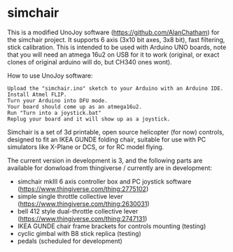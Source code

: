 # simchair
This is a modified UnoJoy software (https://github.com/AlanChatham) for the simchair project. It supports 6 axis (3x10 bit axes, 3x8 bit), fast filtering, stick calibration. This is intended to be used with Arduino UNO boards, note that you will need an atmega 16u2 on USB for it to work (original, or exact clones of original arduino will do, but CH340 ones wont).

How to use UnoJoy software:

    Upload the "simchair.ino" sketch to your Arduino with an Arduino IDE.
    Install Atmel FLIP.
    Turn your Arduino into DFU mode.
    Your board should come up as an atmega16u2.
    Run "Turn into a joystick.bat"
    Replug your board and it will show up as a joystick.


Simchair is a set of 3d printable, open source helicopter (for now) controls, designed to fit an IKEA GUNDE folding chair, suitable for use with PC simulators like X-Plane or DCS, or for RC model flying.

The current version in development is 3, and the following parts are available for donwload from thingiverse / currently are in development:

  - simchair mkIII 6 axis controller box and PC joystick software (https://www.thingiverse.com/thing:2775102)
  - simple single throttle collective lever (https://www.thingiverse.com/thing:2630031)
  - bell 412 style dual-throttle collective lever (https://www.thingiverse.com/thing:2747131)
  - IKEA GUNDE chair frame brackets for controls mounting (testing)
  - cyclic gimbal with B8 stick replica (testing)
  - pedals (scheduled for development)
